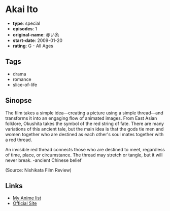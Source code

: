 # Akai Ito

-   **type**: special
-   **episodes**: 1
-   **original-name**: 赤い糸
-   **start-date**: 2009-01-20
-   **rating**: G - All Ages

## Tags

-   drama
-   romance
-   slice-of-life

## Sinopse

The film takes a simple idea—creating a picture using a simple thread—and transforms it into an engaging flow of animated images. From East Asian folklore, Okushita takes the symbol of the red string of fate. There are many variations of this ancient tale, but the main idea is that the gods tie men and women together who are destined as each other's soul mates together with a red thread.

An invisible red thread connects those who are destined to meet,
regardless of time, place, or circumstance.
The thread may stretch or tangle, but it will never break.
-ancient Chinese belief

(Source: Nishikata Film Review)

## Links

-   [My Anime list](https://myanimelist.net/anime/8713/Akai_Ito)
-   [Official Site](http://www.nhk.or.jp/digista/onair/hall.html)
